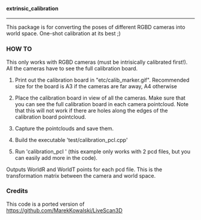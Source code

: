 #### extrinsic_calibration

---

This package is for converting the poses of different RGBD cameras into world space. 
One-shot calibration at its best ;)


### HOW TO
This only works with RGBD cameras (must be intrisically calibrated first!). All the cameras have to see the full calibration board. 

1) Print out the calibration board in "etc/calib_marker.gif". Recommended size for the board is A3 if the cameras are far away, A4 otherwise

2) Place the calibration board in view of all the cameras. Make sure that you can see the full calibration board in each camera pointcloud. Note that this will not work if there are holes along the edges of the calibration board pointcloud.

3) Capture the pointclouds and save them.

4) Build the executable 'test/calibration_pcl.cpp'

5) Run 'calibration_pcl <pcd1> <pcd2>' (this example only works with 2 pcd files, but you can easily add more in the code).

Outputs WorldR and WorldT points for each pcd file. This is the transformation matrix between the camera and world space.

### Credits
This code is a ported version of https://github.com/MarekKowalski/LiveScan3D

